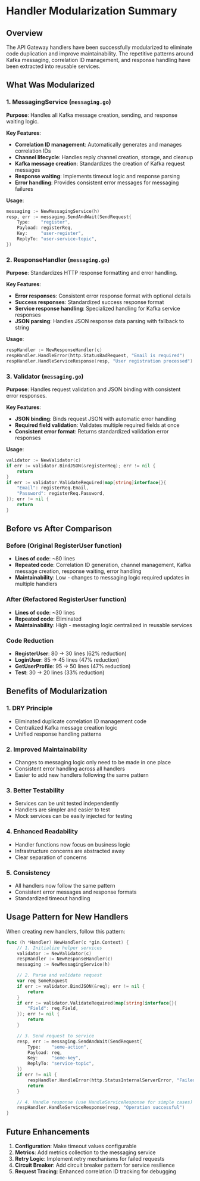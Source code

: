 # Handler Modularization Summary

## Overview
The API Gateway handlers have been successfully modularized to eliminate code duplication and improve maintainability. The repetitive patterns around Kafka messaging, correlation ID management, and response handling have been extracted into reusable services.

## What Was Modularized

### 1. **MessagingService** (`messaging.go`)
**Purpose**: Handles all Kafka message creation, sending, and response waiting logic.

**Key Features**:
- **Correlation ID management**: Automatically generates and manages correlation IDs
- **Channel lifecycle**: Handles reply channel creation, storage, and cleanup
- **Kafka message creation**: Standardizes the creation of Kafka request messages
- **Response waiting**: Implements timeout logic and response parsing
- **Error handling**: Provides consistent error messages for messaging failures

**Usage**:
```go
messaging := NewMessagingService(h)
resp, err := messaging.SendAndWait(SendRequest{
    Type:    "register",
    Payload: registerReq,
    Key:     "user-register",
    ReplyTo: "user-service-topic",
})
```

### 2. **ResponseHandler** (`messaging.go`)
**Purpose**: Standardizes HTTP response formatting and error handling.

**Key Features**:
- **Error responses**: Consistent error response format with optional details
- **Success responses**: Standardized success response format
- **Service response handling**: Specialized handling for Kafka service responses
- **JSON parsing**: Handles JSON response data parsing with fallback to string

**Usage**:
```go
respHandler := NewResponseHandler(c)
respHandler.HandleError(http.StatusBadRequest, "Email is required")
respHandler.HandleServiceResponse(resp, "User registration processed")
```

### 3. **Validator** (`messaging.go`)
**Purpose**: Handles request validation and JSON binding with consistent error responses.

**Key Features**:
- **JSON binding**: Binds request JSON with automatic error handling
- **Required field validation**: Validates multiple required fields at once
- **Consistent error format**: Returns standardized validation error responses

**Usage**:
```go
validator := NewValidator(c)
if err := validator.BindJSON(&registerReq); err != nil {
    return
}
if err := validator.ValidateRequired(map[string]interface{}{
    "Email": registerReq.Email,
    "Password": registerReq.Password,
}); err != nil {
    return
}
```

## Before vs After Comparison

### Before (Original RegisterUser function)
- **Lines of code**: ~80 lines
- **Repeated code**: Correlation ID generation, channel management, Kafka message creation, response waiting, error handling
- **Maintainability**: Low - changes to messaging logic required updates in multiple handlers

### After (Refactored RegisterUser function)
- **Lines of code**: ~30 lines
- **Repeated code**: Eliminated
- **Maintainability**: High - messaging logic centralized in reusable services

### Code Reduction
- **RegisterUser**: 80 → 30 lines (62% reduction)
- **LoginUser**: 85 → 45 lines (47% reduction)
- **GetUserProfile**: 95 → 50 lines (47% reduction)
- **Test**: 30 → 20 lines (33% reduction)

## Benefits of Modularization

### 1. **DRY Principle**
- Eliminated duplicate correlation ID management code
- Centralized Kafka message creation logic
- Unified response handling patterns

### 2. **Improved Maintainability**
- Changes to messaging logic only need to be made in one place
- Consistent error handling across all handlers
- Easier to add new handlers following the same pattern

### 3. **Better Testability**
- Services can be unit tested independently
- Handlers are simpler and easier to test
- Mock services can be easily injected for testing

### 4. **Enhanced Readability**
- Handler functions now focus on business logic
- Infrastructure concerns are abstracted away
- Clear separation of concerns

### 5. **Consistency**
- All handlers now follow the same pattern
- Consistent error messages and response formats
- Standardized timeout handling

## Usage Pattern for New Handlers

When creating new handlers, follow this pattern:

```go
func (h *Handler) NewHandler(c *gin.Context) {
    // 1. Initialize helper services
    validator := NewValidator(c)
    respHandler := NewResponseHandler(c)
    messaging := NewMessagingService(h)

    // 2. Parse and validate request
    var req SomeRequest
    if err := validator.BindJSON(&req); err != nil {
        return
    }
    if err := validator.ValidateRequired(map[string]interface{}{
        "Field": req.Field,
    }); err != nil {
        return
    }

    // 3. Send request to service
    resp, err := messaging.SendAndWait(SendRequest{
        Type:    "some-action",
        Payload: req,
        Key:     "some-key",
        ReplyTo: "service-topic",
    })
    if err != nil {
        respHandler.HandleError(http.StatusInternalServerError, "Failed to send message", err.Error())
        return
    }

    // 4. Handle response (use HandleServiceResponse for simple cases)
    respHandler.HandleServiceResponse(resp, "Operation successful")
}
```

## Future Enhancements

1. **Configuration**: Make timeout values configurable
2. **Metrics**: Add metrics collection to the messaging service
3. **Retry Logic**: Implement retry mechanisms for failed requests
4. **Circuit Breaker**: Add circuit breaker pattern for service resilience
5. **Request Tracing**: Enhanced correlation ID tracking for debugging
